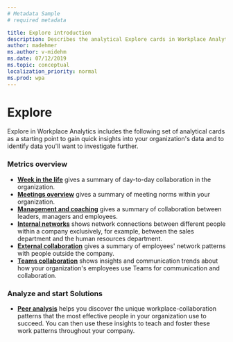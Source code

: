 ```yaml
---
# Metadata Sample
# required metadata

title: Explore introduction
description: Describes the analytical Explore cards in Workplace Analytics
author: madehmer
ms.author: v-midehm
ms.date: 07/12/2019
ms.topic: conceptual
localization_priority: normal 
ms.prod: wpa
---
```


# Explore

Explore in Workplace Analytics includes the following set of analytical cards as a starting point to gain quick insights into your organization's data and to identify data you'll want to investigate further.

### Metrics overview

* [**Week in the life**](../use/explore-metrics-week-in-the-life.md) gives a summary of day-to-day collaboration in the organization.
* [**Meetings overview**](../use/explore-metrics-meetings-overview.md) gives a summary of meeting norms within your organization.
* [**Management and coaching**](../use/explore-metrics-management-and-coaching.md) gives a summary of collaboration between leaders, managers and employees.
* [**Internal networks**](../use/explore-metrics-internal-networks.md) shows network connections between different people within a company exclusively, for example, between the sales department and the human resources department.
* [**External collaboration**](../use/explore-metrics-external-collaboration.md) gives a summary of employees' network patterns with people outside the company.
* [**Teams collaboration**](../use/explore-metrics-teams.md) shows insights and communication trends about how your organization's employees use Teams for communication and collaboration.

### Analyze and start Solutions

* [**Peer analysis**](../use/peer-analysis.md) helps you discover the unique workplace-collaboration patterns that the most effective people in your organization use to succeed. You can then use these insights to teach and foster these work patterns throughout your company.
